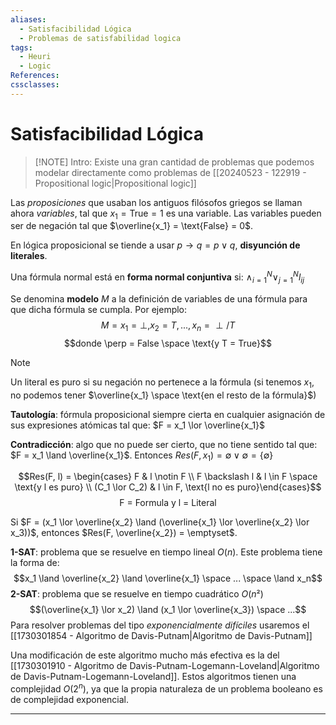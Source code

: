 ```yaml
---
aliases:
  - Satisfacibilidad Lógica
  - Problemas de satisfabilidad logica
tags:
  - Heuri
  - Logic
References: 
cssclasses:
---
```

# Satisfacibilidad Lógica

> [!NOTE] Intro: 
> Existe una gran cantidad de problemas que podemos modelar directamente como problemas de [[20240523 - 122919 - Propositional logic|Propositional logic]] 



Las *proposiciones* que usaban los antiguos filósofos griegos se llaman ahora *variables*, tal que $x_1 = \text{True} = 1$ es una variable. Las variables pueden ser de negación tal que $\overline{x_1} = \text{False} = 0$.

En lógica proposicional se tiende a usar $p \rightarrow q = p \lor q$, **disyunción de literales**.

Una fórmula normal está en **forma normal conjuntiva** si: $\land_{i=1}^N \lor_{j=1}^N l_{ij}$

Se denomina **modelo** $M$ a la definición de variables de una fórmula para que dicha fórmula se cumpla. Por ejemplo:
$$M = x_1 = \perp, x_2 = T, ..., x_n = \perp/T$$
$$donde \perp = False \space \text{y T = True}$$
>[!NOTE]
>Un literal es puro si su negación no pertenece a la fórmula (si tenemos $x_1$, no podemos tener $\overline{x_1} \space \text{en el resto de la fórmula}$)

**Tautología**: fórmula proposicional siempre cierta en cualquier asignación de sus expresiones atómicas tal que: $F = x_1 \lor \overline{x_1}$

**Contradicción**: algo que no puede ser cierto, que no tiene sentido tal que: $F = x_1 \land \overline{x_1}$. Entonces $Res(F, x_1) = \emptyset \lor \emptyset = \{\emptyset\}$    


$$Res(F, l) = \begin{cases}  F &  l \notin F \\ F \backslash l & l \in F \space \text{y l es puro} \\ (C_1 \lor C_2) & l \in F, \text{l no es puro}\end{cases}$$
$$\text{F = Formula y l = Literal}$$

Si $F = (x_1 \lor \overline{x_2} \land (\overline{x_1} \lor \overline{x_2} \lor x_3))$, entonces $Res(F, \overline{x_2}) = \emptyset$.     

**1-SAT**: problema que se resuelve en tiempo lineal $O(n)$. Este problema tiene la forma de:
$$x_1 \land \overline{x_2} \land \overline{x_1} \space ... \space \land x_n$$
**2-SAT**: problema que se resuelve en tiempo cuadrático $O(n²)$
$$(\overline{x_1} \lor x_2) \land (x_1 \lor \overline{x_3}) \space ...$$
Para resolver problemas del tipo *exponencialmente difíciles* usaremos el [[1730301854 - Algoritmo de Davis-Putnam|Algoritmo de Davis-Putnam]]

Una modificación de este algoritmo mucho más efectiva es la del [[1730301910 - Algoritmo de Davis-Putnam-Logemann-Loveland|Algoritmo de Davis-Putnam-Logemann-Loveland]].
Estos algoritmos tienen una complejidad $O(2^n)$, ya que la propia naturaleza de un problema booleano es de complejidad exponencial.

***